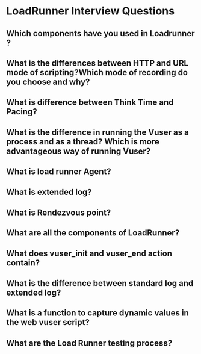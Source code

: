 
# LoadRunner Interview Questions
## Which components have you used in Loadrunner ?
## What is the differences between HTTP and URL mode of scripting?Which mode of recording do you choose and why?
## What is difference between Think Time and Pacing?
## What is the difference in running the Vuser as a process and as a thread? Which is more advantageous way of running Vuser?
## What is load runner Agent?
## What is extended log?
## What is Rendezvous point?
## What are all the components of LoadRunner?
## What does vuser_init and vuser_end action contain?
## What is the difference between standard log and extended log?
## What is a function to capture dynamic values in the web vuser script?
## What are the Load Runner testing process?

